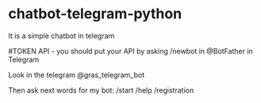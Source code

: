 # chatbot-telegram-python

It is a simple chatbot in telegram

#TOKEN API - you should put your API by asking /newbot in @BotFather in Telegram

Look in the telegram @gras_telegram_bot

Then ask next words for my bot:
/start
/help
/registration
